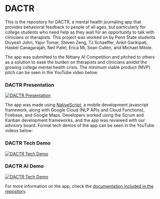 # DACTR

This is the repository for DACTR, a mental health journaling app that provides behavioral feedback to people of all ages, but particularly for college students who need help as they wait for an opportunity to talk with clinicians or therapists. This project was worked on by Penn State students Divyesh Johri, Yajur Tomar, Steven Zeng, TJ Schaeffer, Ankit Garikipati, Haskel Canagarajah, Neil Patel, Erica Mi, Sean Cullen, and Michael Mitole.

The app was submitted to the Nittany AI Competition and pitched to others as a solution to ease the burden on therapists and clinicians amidst the growing college mental health crisis. The minimum viable product (MVP) pitch can be seen in the YouTube video below:

### DACTR Presentation
[![DACTR Presentation](http://img.youtube.com/vi/DpVwCKWFd8k/0.jpg)](https://www.youtube.com/watch?v=DpVwCKWFd8k)

The app was made using [NativeScript](https://nativescript.org/), a mobile development javascript framework, along with Google Cloud (NLP APIs and Cloud Functions), Firebase, and Google Maps. Developers worked using the Scrum and Kanban development frameworks, and the app was reviewed with our advisory board. Formal tech demos of the app can be seen in the YouTube videos below:

### DACTR Tech Demo
[![DACTR Tech Demo](http://img.youtube.com/vi/2tTkzdhkGiQ/0.jpg)](https://www.youtube.com/watch?v=2tTkzdhkGiQ)
### DACTR AI Demo
[![DACTR Tech Demo](http://img.youtube.com/vi/Hqq4ZpJXFCw/0.jpg)](https://www.youtube.com/watch?v=Hqq4ZpJXFCw)

For more information on the app, check the [documentation included in the repository](https://github.com/Divyesh-Johri/dactr_app/blob/0c0b743b7520e460deb157008cc41b9dd8eca259/documentation/DACTR%20Documentation%20Final.pdf).
